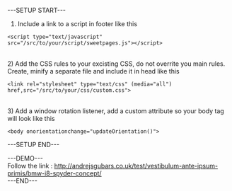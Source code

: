 ---SETUP START---<br>

1) Include a link to a script in footer like this<br>
<pre><code>&lt;script type="text/javascript" src="/src/to/your/script/sweetpages.js"&gt;&lt/script&gt;</code></pre>
 <br>
2) Add the CSS rules to your excisting CSS, do not overrite you main rules. Create, minify a separate file and include it in head like this
<br>
<pre><code>&lt;link rel="stylesheet" type="text/css" (media="all") href,src="/src/to/your/css/custom.css"&gt;</code></pre>
<br>
3) Add a window rotation listener, add a custom attribute so your body tag will look like this
<pre><code>&lt;body onorientationchange="updateOrientation()"&gt;</code></pre>

---SETUP END---

---DEMO---
<br>
Follow the link : http://andrejsgubars.co.uk/test/vestibulum-ante-ipsum-primis/bmw-i8-spyder-concept/
<br>
---END---